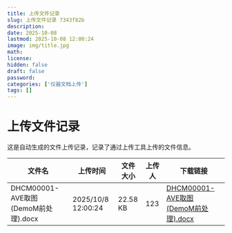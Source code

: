 ```yaml
---
title: 上传文件记录
slug: 上传文件记录 7343f82b
description: 
date: 2025-10-08
lastmod: 2025-10-08 12:00:24
image: img/title.jpg
math: 
license: 
hidden: false
draft: false
password: 
categories: ['仪器文档上传']
tags: []
---
```


# 上传文件记录

这是自动生成的文件上传记录，记录了通过上传工具上传的文件信息。

| 文件名 | 上传时间 | 文件大小 | 上传人 | 下载链接 |
|------|------|------|------|------|
| DHCM00001-AVE取图(DemoM前处理).docx | 2025/10/8 12:00:24 | 22.58 KB | 123 | [DHCM00001-AVE取图(DemoM前处理).docx](undefined) |
